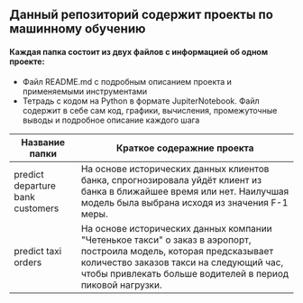 ## Данный репозиторий содержит проекты по машинному обучению

#### Каждая папка состоит из двух файлов с информацией об одном проекте:
- Файл README.md с подробным описанием проекта и применяемыми инструментами
- Тетрадь с кодом на Python в формате JupiterNotebook. Файл содержит в себе сам код, графики, вычисления, промежуточные выводы и подробное описание каждого шага 
 
 Название папки                      | Краткое содеражние проекта
-------------                        | -------------
predict departure bank customers     | На основе исторических данных клиентов банка, спрогнозировала уйдёт клиент из банка в ближайшее время или нет. Наилучшая модель была выбрана исходя из значения F-1 меры.
predict taxi orders                  |  На основе исторических данных компании "Четенькое такси" о заказ в аэропорт, построила модель, которая  предсказывает количество заказов такси на следующий час, чтобы привлекать больше водителей в период пиковой нагрузки.
